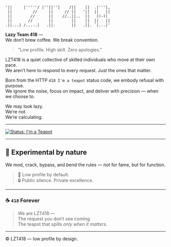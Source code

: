 ```
'||     |'''''/ |''||''|    /||    ||  .|'''|, 
 ||         //     ||     // ||   '||  ||   || 
 ||        //      ||    //..||..  ||   ))-((  
 ||       //       ||        ||    ||  ||   || 
.||...| /.....|   .||.       ||   .||. `|...|'
```

**Lazy Team 418** —  
We don’t brew coffee. We break convention.

> "Low profile. High skill. Zero apologies."

LZT418 is a quiet collective of skilled individuals who move at their own pace.  
We aren’t here to respond to every request. Just the ones that matter.

Born from the HTTP `418 I'm a teapot` status code, we embody refusal with purpose.  
We ignore the noise, focus on impact, and deliver with precision — when we choose to.

We may look lazy.  
We’re not.  
We’re calculating.

---

[![Status: I'm a Teapot](https://img.shields.io/badge/status-418%20I'm%20a%20teapot-inactive?style=for-the-badge&logo=coffeescript)](https://developer.mozilla.org/en-US/docs/Web/HTTP/Status/418)

---

## 🧪 Experimental by nature  
We mod, crack, bypass, and bend the rules — not for fame, but for function.

> 🧠 Low profile by default.  
> 🔒 Public silence. Private excellence.

---

### ☕ `418` Forever
> We are LZT418 —  
> The request you don’t see coming.  
> The teapot that spills *only when it matters*.

---

© LZT418 — low profile by design.
